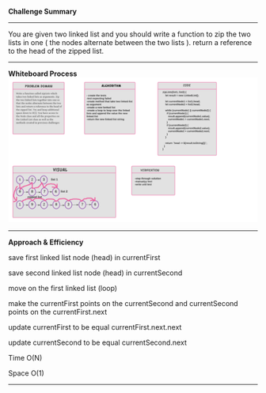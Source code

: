 **Challenge Summary**

---

You are given two linked list and you should write a function to zip the two lists in one ( the nodes alternate between the two lists ). return a reference to the head of the zipped list.

---

**Whiteboard Process**
![](linked-list-zip-2.png)

---

**Approach & Efficiency**

save first linked list node (head) in currentFirst

save second linked list node (head) in currentSecond

move on the first linked list (loop)

make the currentFirst points on the currentSecond and currentSecond points on the currentFirst.next

update currentFirst to be equal currentFirst.next.next

update currentSecond to be equal currentSecond.next

Time O(N)

Space O(1)

---
